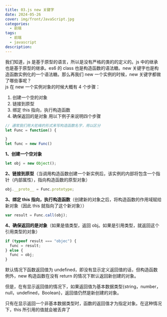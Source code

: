```yaml
---
title: 03.js new 关键字
date: 2024-05-26
cover: img/front/JavaScript.jpg
categories:
  - 前端
tags:
  - 前端
  - javascript
description:
---
```


我们知道，js 是基于原型的语言，所以是没有严格的类的的定义的。js 中的继承也是基于原型的继承。es6 的 class 也是构造函数的语法糖。new 关键字也是构造函数实例化的一个语法糖。那么再我们 new 一个实例的时候，new 关键字都做了哪些事呢？\
js 在 new 一个实例对象的时候大概有 4 个步骤：

1.  创建一个空的对象
2.  链接到原型
3.  绑定 this 指向，执行构造函数
4.  确保返回的是对象
    用以下例子来说明四个步骤

```JavaScript
// 通常我们用大驼峰的形式来写构造函数名字，用以区分
let Func = function() {

}
let func = new Func()
```

**1、创建一个空对象**

```javascript
let obj = new Object();
```

**2、链接到原型**（当调用构造函数创建一个新实例后，该实例的内部将包含一个指针（内部属性），指向构造函数的原型对象）

```javascript
obj.__proto__ = Func.prototype;
```

**3、绑定 this 指向，执行构造函数**（创建新的对象之后，将构造函数的作用域赋给新对象（因此 this 就指向了这个新对象））

```javascript
var result = Func.call(obj);
```

**4、确保返回的是对象**（如果是值类型，返回 obj。如果是引用类型，就返回这个引用类型的对象）

```javascript
if (typeof result === "objec") {
  func = result;
} else {
  func = obj;
}
```

默认情况下函数返回值为 undefined，即没有显示定义返回值的话，但构造函数例外，new 构造函数在没有 return 的情况下默认返回新创建的对象。

但是，在有显示返回值的情况下，如果返回值为基本数据类型{string，number，null，undefined，Boolean}，返回值仍然是新创建的对象。

只有在显示返回一个非基本数据类型时，函数的返回值才为指定对象。在这种情况下，this 所引用的值就会被丢弃了
